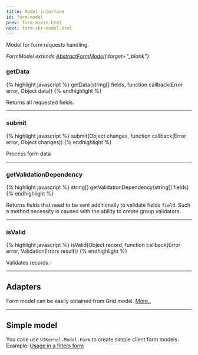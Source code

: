 ```yaml
---
title: Model interface
id: form-model
prev: form-mixin.html
next: form-xhr-model.html
---
```


Model for form requests handling.

*FormModel extends [AbstractFormModel]({{site.github}}/src/form/AbstractFormModel.js){:target="_blank"}*

### getData

{% highlight javascript %}
 getData(string[] fields, function callback(Error error, Object data))
{% endhighlight %}

Returns all requested fields.

----

### submit

{% highlight javascript %}
 submit(Object changes, function callback(Error error, Object changes))
{% endhighlight %}
 
Process form data

----

### getValidationDependency

{% highlight javascript %}
string[] getValidationDependency(string[] fields)
{% endhighlight %}

Returns fields that need to be sent additionally to validate fields `field`. Such a method necessity
is caused with the ability to create group validators.

----

### isValid

{% highlight javascript %}
 isValid(Object record, function callback(Error error, ValidationErrors result))
{% endhighlight %}

Validates records.

---

## Adapters

Form model can be easily obtained from Grid model.
[More..](grid-adapters.html)

---

## Simple model

You case use `UIKernel.Model.Form` to create simple client form models.
Example: [Usage in a filters form](applying-filters.html)
